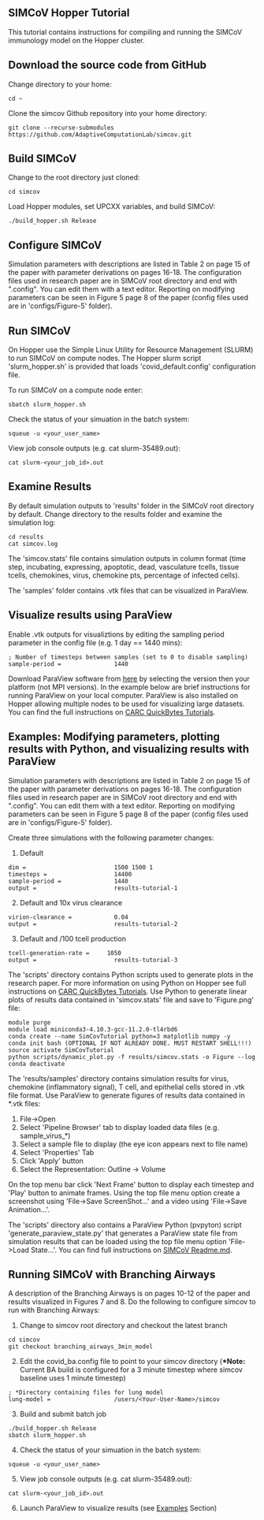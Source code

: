 ## SIMCoV Hopper Tutorial

This tutorial contains instructions for compiling and running the SIMCoV immunology model on the Hopper cluster.

## Download the source code from GitHub

Change directory to your home: 
```
cd ~
```

Clone the simcov Github repository into your home directory:
```
git clone --recurse-submodules https://github.com/AdaptiveComputationLab/simcov.git
```

## Build SIMCoV

Change to the root directory just cloned: 
```
cd simcov
```

Load Hopper modules, set UPCXX variables, and build SIMCoV:
```
./build_hopper.sh Release
```

## Configure SIMCoV

Simulation parameters with descriptions are listed in Table 2 on page 15 of the paper with parameter derivations on pages 16-18. The configuration files used in research paper are in SIMCoV root directory and end with ".config". You can edit them with a text editor. Reporting on modifying parameters can be seen in Figure 5 page 8 of the paper (config files used are in 'configs/Figure-5' folder).  

## Run SIMCoV 

On Hopper use the Simple Linux Utility for Resource Management (SLURM) to run SIMCoV on compute nodes. The Hopper slurm script 'slurm_hopper.sh' is provided that loads 'covid_default.config' configuration file.

To run SIMCoV on a compute node enter:
```
sbatch slurm_hopper.sh
```

Check the status of your simuation in the batch system:
```
squeue -u <your_user_name>
```

View job console outputs (e.g. cat slurm-35489.out):
```
cat slurm-<your_job_id>.out
```

## Examine Results

By default simulation outputs to 'results' folder in the SIMCoV root directory by default. Change directory to the results folder and examine the simulation log:
```
cd results
cat simcov.log
```

The 'simcov.stats' file contains simulation outputs in column format (time step, incubating, expressing, apoptotic, dead, vasculature tcells, tissue tcells, chemokines, virus, chemokine pts, percentage of infected cells).  

The 'samples' folder contains .vtk files that can be visualized in ParaView.  

## Visualize results using ParaView

Enable .vtk outputs for visualiztions by editing the sampling period parameter in the config file (e.g. 1 day == 1440 mins):
```
; Number of timesteps between samples (set to 0 to disable sampling)
sample-period =               1440
```

Download ParaView software from [here](https://www.paraview.org/download/) by selecting the version then your platform (not MPI versions). In the example below are brief instructions for running ParaView on your local computer. ParaView is also installed on Hopper allowing multiple nodes to be used for visualizing large datasets. You can find the full instructions on [CARC QuickBytes Tutorials](https://github.com/UNM-CARC/QuickBytes/blob/master/paraview.md).

## Examples: Modifying parameters, plotting results with Python, and visualizing results with ParaView

Simulation parameters with descriptions are listed in Table 2 on page 15 of the paper with parameter derivations on pages 16-18. The configuration files used in research paper are in SIMCoV root directory and end with ".config". You can edit them with a text editor. Reporting on modifying parameters can be seen in Figure 5 page 8 of the paper (config files used are in 'configs/Figure-5' folder).  

Create three simulations with the following parameter changes:
1. Default
```
dim =                         1500 1500 1
timesteps =                   14400
sample-period =               1440
output =                      results-tutorial-1
```
2. Default and 10x virus clearance
```
virion-clearance =            0.04
output =                      results-tutorial-2
```
3. Default and /100 tcell production
```
tcell-generation-rate = 	1050
output =                      results-tutorial-3
```

The 'scripts' directory contains Python scripts used to generate plots in the research paper. For more information on using Python on Hopper see full instructions on [CARC QuickBytes Tutorials](https://github.com/UNM-CARC/QuickBytes/blob/master/anaconda_intro.md). Use Python to generate linear plots of results data contained in 'simcov.stats' file and save to 'Figure.png' file:
```
module purge
module load miniconda3-4.10.3-gcc-11.2.0-tl4rbd6
conda create --name SimCovTutorial python=3 matplotlib numpy -y
conda init bash (OPTIONAL IF NOT ALREADY DONE. MUST RESTART SHELL!!!)
source activate SimCovTutorial
python scripts/dynamic_plot.py -f results/simcov.stats -o Figure --log
conda deactivate
```

The 'results/samples' directory contains simulation results for virus, chemokine (inflammatory signal), T cell, and epithelial cells stored in .vtk file format. Use ParaView to generate figures of results data contained in *.vtk files:
1. File->Open
2. Select 'Pipeline Browser' tab to display loaded data files (e.g. sample_virus_*)
3. Select a sample file to display (the eye icon appears next to file name)
4. Select 'Properties' Tab
5. Click 'Apply' button
6. Select the Representation: Outline -> Volume  

On the top menu bar click 'Next Frame' button to display each timestep and 'Play' button to animate frames. Using the top file menu option create a screenshot using 'File->Save ScreenShot...' and a video using 'File->Save Animation...'.

The 'scripts' directory also contains a ParaView Python (pvpyton) script 'generate_paraview_state.py' that generates a ParaView state file from simulation results that can be loaded using the top file menu option 'File->Load State...'. You can find full instructions on [SIMCoV Readme.md](https://github.com/AdaptiveComputationLab/simcov).

## Running SIMCoV with Branching Airways

A description of the Branching Airways is on pages 10-12 of the paper and results visualized in Figures 7 and 8. Do the following to configure simcov to run with Branching Airways:

1. Change to simcov root directory and checkout the latest branch
```
cd simcov
git checkout branching_airways_3min_model
```

2. Edit the covid_ba.config file to point to your simcov directory (__*Note:__ Current BA build is configured for a 3 minute timestep where simcov baseline uses 1 minute timestep)
```
; *Directory containing files for lung model
lung-model =                  /users/<Your-User-Name>/simcov
```

3. Build and submit batch job
```
./build_hopper.sh Release
sbatch slurm_hopper.sh
```

4. Check the status of your simuation in the batch system:
```
squeue -u <your_user_name>
```

5. View job console outputs (e.g. cat slurm-35489.out):
```
cat slurm-<your_job_id>.out
```

6. Launch ParaView to visualize results (see [Examples](#examples-modifying-parameters-plotting-results-with-python-and-visualizing-results-with-paraview) Section)
